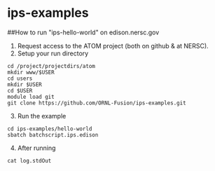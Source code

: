 # ips-examples

##How to run "ips-hello-world" on edison.nersc.gov

1. Request access to the ATOM project (both on github & at NERSC).
2. Setup your run directory
  
  ```
  cd /project/projectdirs/atom
  mkdir www/$USER
  cd users
  mkdir $USER
  cd $USER
  module load git
  git clone https://github.com/ORNL-Fusion/ips-examples.git
  ```
  
3. Run the example
  
  ```
  cd ips-examples/hello-world
  sbatch batchscript.ips.edison
  ```

4. After running

  ```
  cat log.stdOut
  ```
